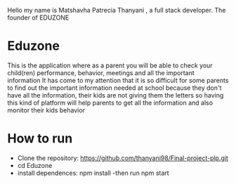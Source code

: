Hello my name is Matshavha Patrecia Thanyani , a full stack developer. The founder of EDUZONE 

# Eduzone
This is the application where as a parent you will be able to check your child(ren) performance, behavior, meetings and all the important information
It has come to my attention that it is so difficult for some parents to find out the important information needed at school because they don't have all the information, their kids are not giving them the letters so having this kind of platform will help parents to get all the information and also monitor their kids behavior

# How to run 
- Clone the repository: https://github.com/thanyani98/Final-project-plp.git
- cd Eduzone
- install dependences: npm install
-then run npm start
